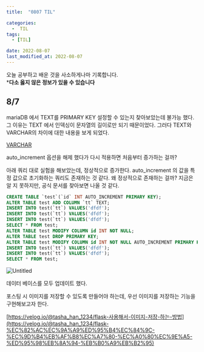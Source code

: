 ```yaml
---
title:  "0807 TIL" 

categories:
  -  TIL
tags:
  - [TIL]

date: 2022-08-07
last_modified_at: 2022-08-07
---
```


오늘 공부하고 배운 것을 사소하게나마 기록합니다.  
***다소 옳지 않은 정보가 있을 수 있습니다**

## 8/7

mariaDB 에서 TEXT를 PRIMARY KEY 설정할 수 있는지 찾아보았는데 불가능 했다. 그 이유는 TEXT 에서 인덱싱이 문자열의 길이로만 되기 때문이었다. 그러다 TEXT와 VARCHAR의 차이에 대한 내용을 보게 되었다. 

[VARCHAR](https://mariadb.com/kb/en/varchar/)

auto_increment 옵션을 해제 했다가 다시 적용하면 처음부터 증가하는 걸까? 

아래 쿼리 대로 실험을 해보았는데, 정상적으로 증가한다. auto_increment 의 값을 특정 값으로 초기화하는 쿼리도 존재하는 것 같다. 왜 정상적으로 존재하는 걸까? 지금은 알 지 못하지만, 공식 문서를 찾아보면 나올 것 같다. 

```sql
CREATE TABLE `test`(`id` INT AUTO_INCREMENT PRIMARY KEY);
ALTER TABLE test ADD COLUMN `tt` TEXT;
INSERT INTO test(`tt`) VALUES('dfdf');
INSERT INTO test(`tt`) VALUES('dfdf');
INSERT INTO test(`tt`) VALUES('dfdf');
SELECT * FROM test;
ALTER TABLE test MODIFY COLUMN id INT NOT NULL;
ALTER TABLE test DROP PRIMARY KEY;
ALTER TABLE test MODIFY COLUMN id INT NOT NULL AUTO_INCREMENT PRIMARY KEY;
INSERT INTO test(`tt`) VALUES('dfdf');
INSERT INTO test(`tt`) VALUES('dfdf');
SELECT * FROM test;
```

![Untitled](https://user-images.githubusercontent.com/86303312/183296886-3f4d8f37-c704-4a37-92d4-41318703a4e6.png)

데이터 베이스를 모두 업데이트 했다. 

포스팅 시 이미지를 저장할 수 있도록 만들어야 하는데, 우선 이미지를 저장하는 기능을 구현해보고자 한다. 

[https://velog.io/@tasha_han_1234/flask-사용해서-이미지-저장-하는-방법](https://velog.io/@tasha_han_1234/flask-%EC%82%AC%EC%9A%A9%ED%95%B4%EC%84%9C-%EC%9D%B4%EB%AF%B8%EC%A7%80-%EC%A0%80%EC%9E%A5-%ED%95%98%EB%8A%94-%EB%B0%A9%EB%B2%95)